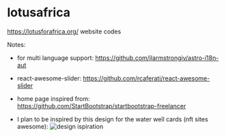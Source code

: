 # lotusafrica

https://lotusforafrica.org/ website codes

Notes:

- for multi language support: https://github.com/jlarmstrongiv/astro-i18n-aut
- react-awesome-slider: https://github.com/rcaferati/react-awesome-slider
- home page inspired from: https://github.com/StartBootstrap/startbootstrap-freelancer

- I plan to be inspired by this design for the water well cards (nft sites awesome):
![design ispiration](https://reactjsexample.com/content/images/2022/06/Code-2022-26-19-29-1.jpg)
